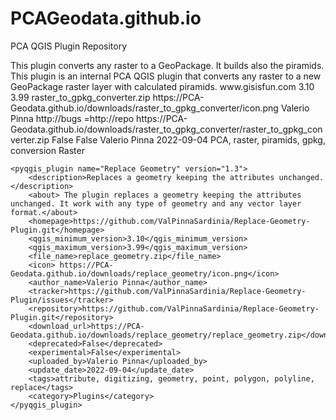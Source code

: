 # PCAGeodata.github.io
PCA QGIS Plugin Repository


<?xml version="1.0"?>
<plugins>
    <pyqgis_plugin name="Raster to GPKG converter" version="0.1">
        <description>This plugin converts any raster to a GeoPackage. It builds also the piramids.</description>
        <about> This plugin is an internal PCA QGIS plugin that converts any raster to a new GeoPackage raster layer with calculated piramids. </about>
        <homepage>www.gisisfun.com</homepage>
        <qgis_minimum_version>3.10</qgis_minimum_version>
        <qgis_maximum_version>3.99</qgis_maximum_version>
		<file_name>raster_to_gpkg_converter.zip</file_name>
        <icon> https://PCA-Geodata.github.io/downloads/raster_to_gpkg_converter/icon.png</icon>
        <author_name>Valerio Pinna</author_name>
        <tracker>http://bugs</tracker>
        <repository>=http://repo</repository>
        <download_url>https://PCA-Geodata.github.io/downloads/raster_to_gpkg_converter/raster_to_gpkg_converter.zip</download_url>
        <deprecated>False</deprecated>
        <experimental>False</experimental>
		<uploaded_by>Valerio Pinna</uploaded_by>
		<update_date>2022-09-04</update_date>
		<tags>PCA, raster, piramids, gpkg, conversion</tags>
		<category>Raster</category>
    </pyqgis_plugin>




    <pyqgis_plugin name="Replace Geometry" version="1.3">
        <description>Replaces a geometry keeping the attributes unchanged.</description>
        <about> The plugin replaces a geometry keeping the attributes unchanged. It work with any type of geometry and any vector layer format.</about>
        <homepage>https://github.com/ValPinnaSardinia/Replace-Geometry-Plugin.git</homepage>
        <qgis_minimum_version>3.10</qgis_minimum_version>
        <qgis_maximum_version>3.99</qgis_maximum_version>
		<file_name>replace_geometry.zip</file_name>
        <icon> https://PCA-Geodata.github.io/downloads/replace_geometry/icon.png</icon>
        <author_name>Valerio Pinna</author_name>
        <tracker>https://github.com/ValPinnaSardinia/Replace-Geometry-Plugin/issues</tracker>
        <repository>https://github.com/ValPinnaSardinia/Replace-Geometry-Plugin.git</repository>
        <download_url>https://PCA-Geodata.github.io/downloads/replace_geometry/replace_geometry.zip</download_url>
        <deprecated>False</deprecated>
        <experimental>False</experimental>
		<uploaded_by>Valerio Pinna</uploaded_by>
		<update_date>2022-09-04</update_date>
		<tags>attribute, digitizing, geometry, point, polygon, polyline, replace</tags>
		<category>Plugins</category>
	</pyqgis_plugin>
</plugins>




